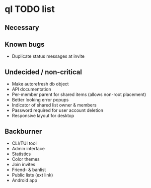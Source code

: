# ql TODO list

## Necessary

## Known bugs
* Duplicate status messages at invite

## Undecided / non-critical
* Make autorefresh db object
* API documentation
* Per-member parent for shared items (allows non-root placement)
* Better looking error popups
* Indicator of shared list owner & members
* Password required for user account deletion
* Responsive layout for desktop

## Backburner
* CLI/TUI tool
* Admin interface
* Statistics
* Color themes
* Join invites
* Friend- & banlist
* Public lists (ext link)
* Android app
